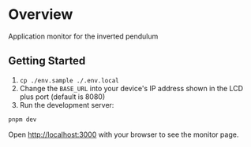# Overview

Application monitor for the inverted pendulum

## Getting Started

1. `cp ./env.sample ./.env.local`
2. Change the `BASE_URL` into your device's IP address shown in the LCD plus port (default is 8080)
3. Run the development server:

```bash
pnpm dev
```

Open [http://localhost:3000](http://localhost:3000) with your browser to see the monitor page.

